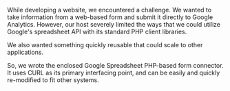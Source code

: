 While developing a website, we encountered a challenge. We wanted to take information from a web-based form and submit it directly to Google Analytics. However, our host severely limited the ways that we could utilize Google's spreadsheet API with its standard PHP client libraries.

We also wanted something quickly reusable that could scale to other applications.

So, we wrote the enclosed Google Spreadsheet PHP-based form connector. It uses CURL as its primary interfacing point, and can be easily and quickly re-modified to fit other systems.